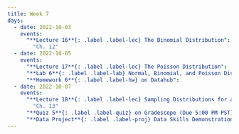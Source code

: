 ```yaml
---
title: Week 7
days:
  - date: 2022-10-03
    events:
      "**Lecture 16**{: .label .label-lec} The Binomial Distribution":
        "Ch. 12"
  - date: 2022-10-05
    events:
      "**Lecture 17**{: .label .label-lec} The Poisson Distribution": 
      "**Lab 6**{: .label .label-lab} Normal, Binomial, and Poisson Distributions (Due October 7)":
      "**Homework 6**{: .label .label-hw} on Datahub":
  - date: 2022-10-07
    events:
      "**Lecture 18**{: .label .label-lec} Sampling Distributions for a Mean and Proportion; Central Limit Theorem":
        "Ch. 13"
      "**Quiz 5**{: .label .label-quiz} on Gradescope (Due 5:00 PM PST))":
      "**Data Project**{: .label .label-proj} Data Skills Demonstration Part I (Due 5:00 PM PST)":
---
```

